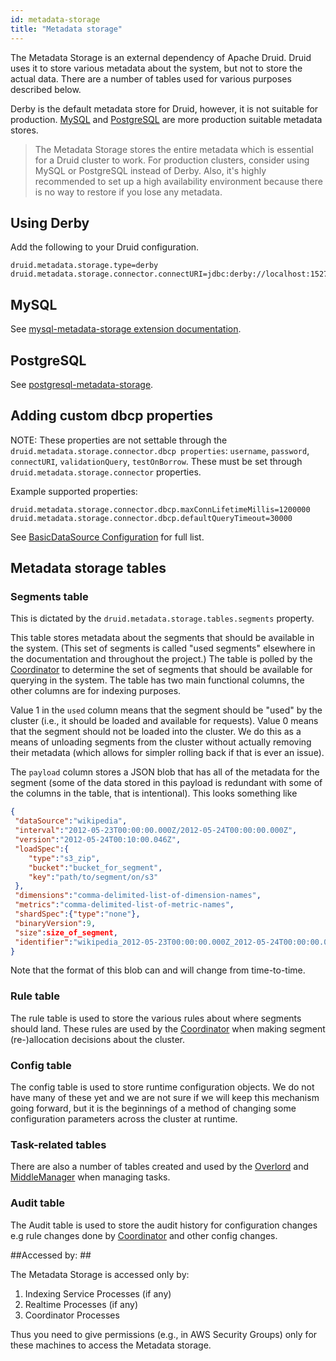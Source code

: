 ```yaml
---
id: metadata-storage
title: "Metadata storage"
---
```


<!--
  ~ Licensed to the Apache Software Foundation (ASF) under one
  ~ or more contributor license agreements.  See the NOTICE file
  ~ distributed with this work for additional information
  ~ regarding copyright ownership.  The ASF licenses this file
  ~ to you under the Apache License, Version 2.0 (the
  ~ "License"); you may not use this file except in compliance
  ~ with the License.  You may obtain a copy of the License at
  ~
  ~   http://www.apache.org/licenses/LICENSE-2.0
  ~
  ~ Unless required by applicable law or agreed to in writing,
  ~ software distributed under the License is distributed on an
  ~ "AS IS" BASIS, WITHOUT WARRANTIES OR CONDITIONS OF ANY
  ~ KIND, either express or implied.  See the License for the
  ~ specific language governing permissions and limitations
  ~ under the License.
  -->


The Metadata Storage is an external dependency of Apache Druid. Druid uses it to store
various metadata about the system, but not to store the actual data. There are
a number of tables used for various purposes described below.

Derby is the default metadata store for Druid, however, it is not suitable for production.
[MySQL](../development/extensions-core/mysql.md) and [PostgreSQL](../development/extensions-core/postgresql.md) are more production suitable metadata stores.

> The Metadata Storage stores the entire metadata which is essential for a Druid cluster to work.
> For production clusters, consider using MySQL or PostgreSQL instead of Derby.
> Also, it's highly recommended to set up a high availability environment
> because there is no way to restore if you lose any metadata.

## Using Derby

Add the following to your Druid configuration.

```properties
druid.metadata.storage.type=derby
druid.metadata.storage.connector.connectURI=jdbc:derby://localhost:1527//opt/var/druid_state/derby;create=true
```

## MySQL

See [mysql-metadata-storage extension documentation](../development/extensions-core/mysql.md).

## PostgreSQL

See [postgresql-metadata-storage](../development/extensions-core/postgresql.md).

## Adding custom dbcp properties

NOTE: These properties are not settable through the `druid.metadata.storage.connector.dbcp properties`: `username`, `password`, `connectURI`, `validationQuery`, `testOnBorrow`. These must be set through `druid.metadata.storage.connector` properties.

Example supported properties:

```properties
druid.metadata.storage.connector.dbcp.maxConnLifetimeMillis=1200000
druid.metadata.storage.connector.dbcp.defaultQueryTimeout=30000
```

See [BasicDataSource Configuration](https://commons.apache.org/proper/commons-dbcp/configuration) for full list.

## Metadata storage tables

### Segments table

This is dictated by the `druid.metadata.storage.tables.segments` property.

This table stores metadata about the segments that should be available in the system. (This set of segments is called
"used segments" elsewhere in the documentation and throughout the project.) The table is polled by the
[Coordinator](../design/coordinator.md) to determine the set of segments that should be available for querying in the
system. The table has two main functional columns, the other columns are for indexing purposes.

Value 1 in the `used` column means that the segment should be "used" by the cluster (i.e., it should be loaded and
available for requests). Value 0 means that the segment should not be loaded into the cluster. We do this as a means of
unloading segments from the cluster without actually removing their metadata (which allows for simpler rolling back if
that is ever an issue).

The `payload` column stores a JSON blob that has all of the metadata for the segment (some of the data stored in this payload is redundant with some of the columns in the table, that is intentional). This looks something like

```json
{
 "dataSource":"wikipedia",
 "interval":"2012-05-23T00:00:00.000Z/2012-05-24T00:00:00.000Z",
 "version":"2012-05-24T00:10:00.046Z",
 "loadSpec":{
    "type":"s3_zip",
    "bucket":"bucket_for_segment",
    "key":"path/to/segment/on/s3"
 },
 "dimensions":"comma-delimited-list-of-dimension-names",
 "metrics":"comma-delimited-list-of-metric-names",
 "shardSpec":{"type":"none"},
 "binaryVersion":9,
 "size":size_of_segment,
 "identifier":"wikipedia_2012-05-23T00:00:00.000Z_2012-05-24T00:00:00.000Z_2012-05-23T00:10:00.046Z"
}
```

Note that the format of this blob can and will change from time-to-time.

### Rule table

The rule table is used to store the various rules about where segments should
land. These rules are used by the [Coordinator](../design/coordinator.md)
  when making segment (re-)allocation decisions about the cluster.

### Config table

The config table is used to store runtime configuration objects. We do not have
many of these yet and we are not sure if we will keep this mechanism going
forward, but it is the beginnings of a method of changing some configuration
parameters across the cluster at runtime.

### Task-related tables

There are also a number of tables created and used by the [Overlord](../design/overlord.md) and [MiddleManager](../design/middlemanager.md) when managing tasks.

### Audit table

The Audit table is used to store the audit history for configuration changes
e.g rule changes done by [Coordinator](../design/coordinator.md) and other
config changes.

##Accessed by: ##

The Metadata Storage is accessed only by:

1. Indexing Service Processes (if any)
2. Realtime Processes (if any)
3. Coordinator Processes

Thus you need to give permissions (e.g., in AWS Security Groups) only for these machines to access the Metadata storage.
